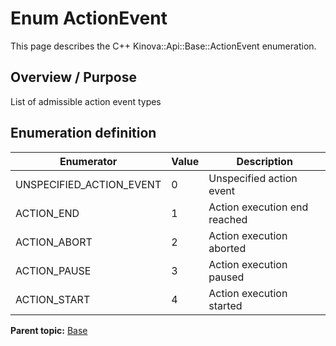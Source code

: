 # Enum ActionEvent

This page describes the C++ Kinova::Api::Base::ActionEvent enumeration.

## Overview / Purpose

List of admissible action event types

## Enumeration definition

|Enumerator|Value|Description|
|----------|-----|-----------|
|UNSPECIFIED\_ACTION\_EVENT|0|Unspecified action event|
|ACTION\_END|1|Action execution end reached|
|ACTION\_ABORT|2|Action execution aborted|
|ACTION\_PAUSE|3|Action execution paused|
|ACTION\_START|4|Action execution started|

**Parent topic:** [Base](../references/summary_Base.md)

